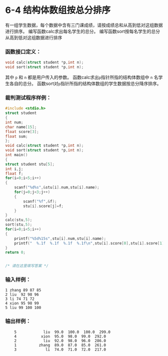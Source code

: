 # 6-4 结构体数组按总分排序

有一组学生数据，每个数据中含有三门课成绩，请按成绩总和从高到低对这组数据进行排序。
编写函数calc求出每名学生的总分。
编写函数sort按每名学生的总分从高到低对这组数据进行排序

### 函数接口定义：
```c++
void calc(struct student *p,int n);	 
void sort(struct student *p,int n);
```

其中 `p` 和 `n` 都是用户传入的参数。
函数calc求出`p`指针所指的结构体数组中 `n` 名学生各自的总分。
函数sort对`p`指针所指的结构体数组的学生数据按总分降序排序。

### 裁判测试程序样例：
```c++
#include <stdio.h>
struct student					
{
int num;
char name[15];
float score[3];
float sum;
};
void calc(struct student *p,int n);	 
void sort(struct student *p,int n);
int main()
{
struct student stu[5];
int i,j;
float f;
for(i=0;i<5;i++)
{
	scanf("%d%s",&stu[i].num,stu[i].name);
	for(j=0;j<3;j++)
	{ 
    	scanf("%f",&f);
		stu[i].score[j]=f;
	}
}
calc(stu,5);
sort(stu,5);
for(i=0;i<5;i++)
{
	printf("%5d%15s",stu[i].num,stu[i].name);
	printf("  %.1f  %.1f  %.1f  %.1f\n",stu[i].score[0],stu[i].score[1],stu[i].score[2], stu[i].sum);
}
return 0;


/* 请在这里填写答案 */
```

### 输入样例：
```in
1 zhang 89 87 85
2 liu  92 98 96
3 li 74 71 72
4 xion 95 98 99
5 liu 99 100 100
```

### 输出样例：
```out
    5            liu  99.0  100.0  100.0  299.0
    4           xion  95.0  98.0  99.0  292.0
    2            liu  92.0  98.0  96.0  286.0
    1          zhang  89.0  87.0  85.0  261.0
    3             li  74.0  71.0  72.0  217.0
```
